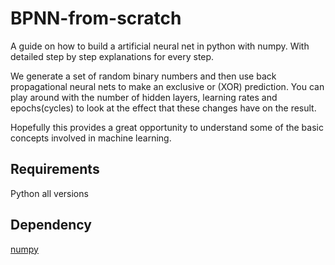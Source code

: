 # BPNN-from-scratch
A guide on how to build a artificial neural net in python with numpy.
With detailed step by step explanations for every step.

We generate a set of random binary numbers and then use back propagational neural nets to make an exclusive or (XOR) prediction.
You can play around with the number of hidden layers, learning rates  and epochs(cycles) to look at the effect that these changes have on the result.

Hopefully this provides a great opportunity to understand some of the basic concepts involved in machine learning.

## Requirements
Python all versions

## Dependency
[numpy](https://www.scipy.org/scipylib/download.html "How to install numpy")
